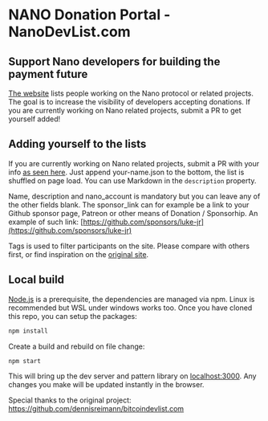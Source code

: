 # NANO Donation Portal - NanoDevList.com

## Support Nano developers for building the payment future

[The website](https://nanodevlist.com/) lists people working on the Nano protocol or related projects.
The goal is to increase the visibility of developers accepting donations.
If you are currently working on Nano related projects, submit a PR to get yourself added!

## Adding yourself to the lists

If you are currently working on Nano related projects, submit a PR with your info [as seen here](https://github.com/joohansson/nanodevlist/edit/master/donatees).
Just append your-name.json to the bottom, the list is shuffled on page load.
You can use Markdown in the `description` property.

Name, description and nano_account is mandatory but you can leave any of the other fields blank. The sponsor_link can for example be a link to your Github sponsor page, Patreon or other means of Donation / Sponsorhip. An example of such link: [https://github.com/sponsors/luke-jr](https://github.com/sponsors/luke-jr)

Tags is used to filter participants on the site. Please compare with others first, or find inspiration on the [original site](https://bitcoindevlist.com/).

## Local build

[Node.js](https://nodejs.org/en/) is a prerequisite, the dependencies are managed via npm. Linux is recommended but WSL under windows works too.
Once you have cloned this repo, you can setup the packages:

```bash
npm install
```

Create a build and rebuild on file change:

```bash
npm start
```

This will bring up the dev server and pattern library on [localhost:3000](http://localhost:3000). Any changes you make will be updated instantly in the browser.


Special thanks to the original project: https://github.com/dennisreimann/bitcoindevlist.com
